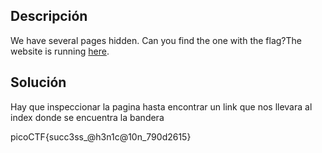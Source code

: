 
## Descripción
We have several pages hidden. Can you find the one with the flag?The website is running [here](http://saturn.picoctf.net:49917/).

## Solución
Hay que inspeccionar la pagina hasta encontrar un link que nos llevara al index donde se encuentra la bandera

picoCTF{succ3ss_@h3n1c@10n_790d2615}
